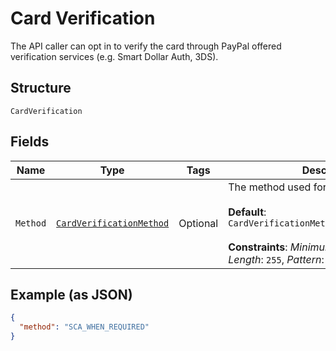 
# Card Verification

The API caller can opt in to verify the card through PayPal offered verification services (e.g. Smart Dollar Auth, 3DS).

## Structure

`CardVerification`

## Fields

| Name | Type | Tags | Description | Getter | Setter |
|  --- | --- | --- | --- | --- | --- |
| `Method` | [`CardVerificationMethod`](../../doc/models/card-verification-method.md) | Optional | The method used for card verification.<br><br>**Default**: `CardVerificationMethod.SCA_WHEN_REQUIRED`<br><br>**Constraints**: *Minimum Length*: `1`, *Maximum Length*: `255`, *Pattern*: `^[0-9A-Z_]+$` | CardVerificationMethod getMethod() | setMethod(CardVerificationMethod method) |

## Example (as JSON)

```json
{
  "method": "SCA_WHEN_REQUIRED"
}
```

